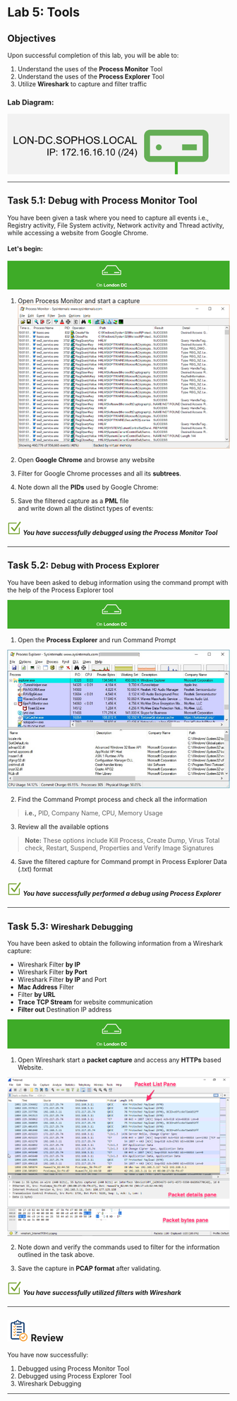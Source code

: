 # **Lab 5: Tools**

## Objectives
Upon successful completion of this lab, you will be able to: 
1.	Understand the uses of the **Process Monitor** Tool  
2.	Understand the uses of the **Process Explorer** Tool  
3.	Utilize **Wireshark** to capture and filter traffic 

### Lab Diagram:
![London DC](JPG/London%20DC%202.png)

***

## **Task 5.1:** Debug with Process Monitor Tool
You have been given a task where you need to capture all events i.e., Registry activity, File System activity, Network activity and Thread activity, while accessing a website from Google Chrome. 

#### Let's begin:
![](JPG/London%20DC%204.png)  

1. Open Process Monitor and start a capture
![procmon](JPG/procmon-app.png)


2. Open **Google Chrome** and browse any website
3. Filter for Google Chrome processes and all its **subtrees**.
4. Note down all the **PIDs** used by Google Chrome:
5. Save the filtered capture as a **PML** file  
 and write down all the distinct types of events:

##### ![check](JPG/pngegg%20(1).png) You have successfully debugged using the Process Monitor Tool


***

## **Task 5.2:** <small>Debug with Process Explorer</small> 
You have been asked to debug information using the command prompt with the help of the Process Explorer tool  


![](JPG/London%20DC%204.png)  
1. Open the **Process Explorer** and run Command Prompt 

![Process Explorer](JPG/Process%20Explorer.jpeg)

2. Find the Command Prompt process and check all the information   
> **i.e.,** PID, Company Name, CPU, Memory Usage 


3. Review all the available options

> **Note:** These options include Kill Process, Create 
Dump, Virus Total check, Restart, Suspend, 
Properties and Verify Image Signatures 


4. Save the filtered capture for Command prompt in Process Explorer Data (.txt) format  

##### ![check](JPG/pngegg%20(1).png)  You have successfully performed a debug using Process Explorer 


***

## **Task 5.3:** <small>Wireshark Debugging</small> 

You have been asked to obtain the following information from a Wireshark capture: 

*	Wireshark Filter **by IP** 
*	Wireshark Filter **by Port**  
*	Wireshark Filter **by IP** and Port 
*	**Mac Address** Filter 
*	Filter **by URL** 
*	**Trace TCP Stream** for website communication 
*	**Filter out** Destination IP address

![London DC](JPG/London%20DC%204.png)

1. Open Wireshark start a **packet capture** and access any **HTTPs** based Website. 

![Wireshark](JPG/Wireshark.png)

2.	Note down and verify the commands used to filter for the information outlined in the task above. 
 
3. 	Save the capture in **PCAP format** after validating. 

##### ![check](JPG/pngegg%20(1).png) You have successfully utilized filters with Wireshark 


***

## ![review](JPG/Review%2048.png) Review  ##

You have now successfully: 
1.	Debugged using Process Monitor Tool  
2.	Debugged using Process Explorer Tool  
3.	Wireshark Debugging 

***





